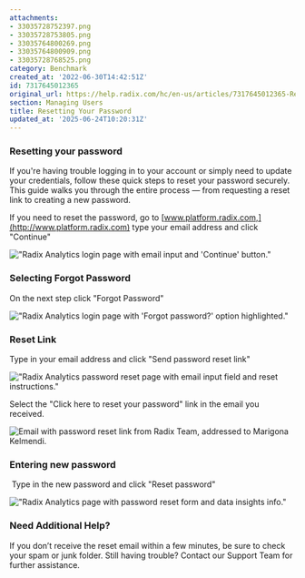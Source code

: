 ```yaml
---
attachments:
- 33035728752397.png
- 33035728753805.png
- 33035764800269.png
- 33035764800909.png
- 33035728768525.png
category: Benchmark
created_at: '2022-06-30T14:42:51Z'
id: 7317645012365
original_url: https://help.radix.com/hc/en-us/articles/7317645012365-Resetting-Your-Password
section: Managing Users
title: Resetting Your Password
updated_at: '2025-06-24T10:20:31Z'
---
```


### Resetting your password

If you're having trouble logging in to your account or simply need to update your credentials, follow these quick steps to reset your password securely. This guide walks you through the entire process — from requesting a reset link to creating a new password.

If you need to reset the password, go to [www.platform.radix.com,](http://www.platform.radix.com) type your email address and click "Continue"

!["Radix Analytics login page with email input and 'Continue' button."](attachments/33035728752397.png)

### Selecting Forgot Password

On the next step click "Forgot Password"

!["Radix Analytics login page with 'Forgot password?' option highlighted."](attachments/33035728753805.png)

### Reset Link

Type in your email address and click "Send password reset link"

!["Radix Analytics password reset page with email input field and reset instructions."](attachments/33035764800269.png)

Select the "Click here to reset your password" link in the email you received.

![Email with password reset link from Radix Team, addressed to Marigona Kelmendi.](attachments/33035764800909.png)

### Entering new password

 Type in the new password and click "Reset password"

!["Radix Analytics page with password reset form and data insights info."](attachments/33035728768525.png)

### Need Additional Help?

If you don’t receive the reset email within a few minutes, be sure to check your spam or junk folder. Still having trouble? Contact our Support Team for further assistance.